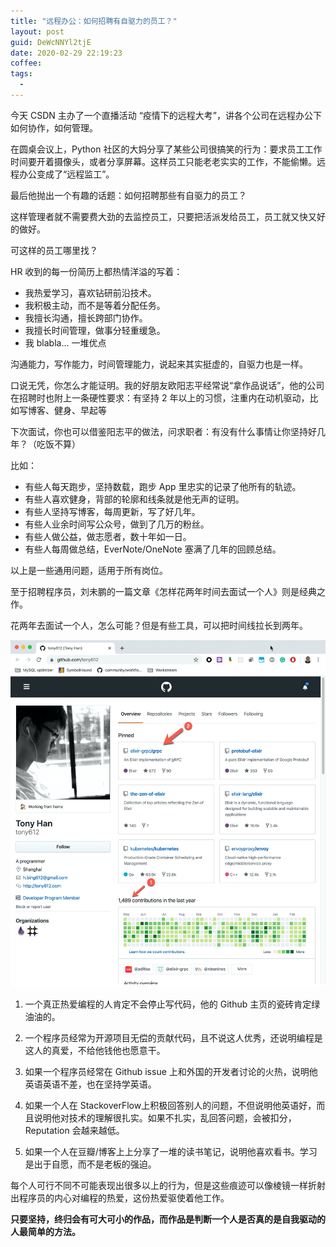 ```yaml
---
title: "远程办公：如何招聘有自驱力的员工？"
layout: post
guid: DeWcNNYl2tjE
date: 2020-02-29 22:19:23
coffee:
tags:
  -
---
```


今天 CSDN 主办了一个直播活动 “疫情下的远程大考”，讲各个公司在远程办公下如何协作，如何管理。

在圆桌会议上，Python 社区的大妈分享了某些公司很搞笑的行为：要求员工工作时间要开着摄像头，或者分享屏幕。这样员工只能老老实实的工作，不能偷懒。远程办公变成了“远程监工”。

最后他抛出一个有趣的话题：如何招聘那些有自驱力的员工？

这样管理者就不需要费大劲的去监控员工，只要把活派发给员工，员工就又快又好的做好。

可这样的员工哪里找？

HR 收到的每一份简历上都热情洋溢的写着：

- 我热爱学习，喜欢钻研前沿技术。
- 我积极主动，而不是等着分配任务。
- 我擅长沟通，擅长跨部门协作。
- 我擅长时间管理，做事分轻重缓急。
- 我 blabla... 一堆优点

沟通能力，写作能力，时间管理能力，说起来其实挺虚的，自驱力也是一样。

口说无凭，你怎么才能证明。我的好朋友欧阳志平经常说“拿作品说话”，他的公司在招聘时也附上一条硬性要求：有坚持 2 年以上的习惯，注重内在动机驱动，比如写博客、健身、早起等

下次面试，你也可以借鉴阳志平的做法，问求职者：有没有什么事情让你坚持好几年？（吃饭不算）

比如：

- 有些人每天跑步，坚持数载，跑步 App 里忠实的记录了他所有的轨迹。
- 有些人喜欢健身，背部的轮廓和线条就是他无声的证明。
- 有些人坚持写博客，每周更新，写了好几年。
- 有些人业余时间写公众号，做到了几万的粉丝。
- 有些人做公益，做志愿者，数十年如一日。
- 有些人每周做总结，EverNote/OneNote 塞满了几年的回顾总结。

以上是一些通用问题，适用于所有岗位。

至于招聘程序员，刘未鹏的一篇文章《怎样花两年时间去面试一个人》则是经典之作。

花两年去面试一个人，怎么可能？但是有些工具，可以把时间线拉长到两年。

![](/media/files/2020/2020-02-29-2.jpg)

1. 一个真正热爱编程的人肯定不会停止写代码，他的 Github 主页的瓷砖肯定绿油油的。


2. 一个程序员经常为开源项目无偿的贡献代码，且不说这人优秀，还说明编程是这人的真爱，不给他钱他也愿意干。


3. 如果一个程序员经常在 Github issue 上和外国的开发者讨论的火热，说明他英语英语不差，也在坚持学英语。


4. 如果一个人在 StackoverFlow上积极回答别人的问题，不但说明他英语好，而且说明他对技术的理解很扎实。如果不扎实，乱回答问题，会被扣分，Reputation 会越来越低。

5. 如果一个人在豆瓣/博客上上分享了一堆的读书笔记，说明他喜欢看书。学习是出于自愿，而不是老板的强迫。


每个人可行不同不可能表现出很多以上的行为，但是这些痕迹可以像棱镜一样折射出程序员的内心对编程的热爱，这份热爱驱使着他工作。

**只要坚持，终归会有可大可小的作品，而作品是判断一个人是否真的是自我驱动的人最简单的方法。**




